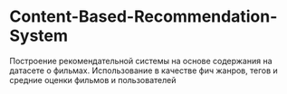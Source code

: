 # Content-Based-Recommendation-System
Построение рекомендательной системы на основе содержания на датасете о фильмах. Использование в качестве фич жанров, тегов и средние оценки фильмов и пользователей
